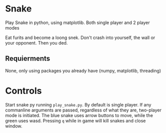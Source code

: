 # Snake
Play Snake in python, using matplotlib. Both single player and 2 player modes

Eat furits and become a loong snek. Don't crash into yourself, the wall or your opponent. Then you ded.

## Requierments
None, only using packages you already have (numpy, matplotlib, threading)

# Controls
Start snake py running `play_snake.py`. By default is single player. If any commanline arguments are passed, regardless of what they are, two-player mode is initiated. The blue snake uses arrow buttons to move, while the green uses wasd. Pressing `q` while in game will kill snakes and close window.
